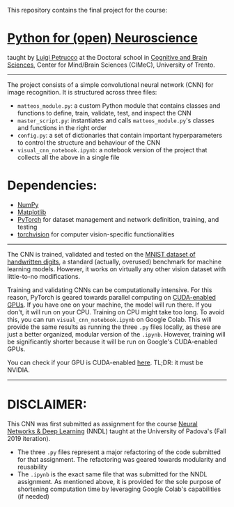 This repository contains the final project for the course:

# [Python for (open) Neuroscience](https://github.com/vigji/python-cimec)

taught by [Luigi Petrucco](https://github.com/vigji) at the Doctoral school in [Cognitive and Brain Sciences](https://www.unitn.it/drcimec/), Center for Mind/Brain Sciences (CIMeC), University of Trento. 

---

The project consists of a simple convolutional neural network (CNN) for image recognition. It is structured across three files:
- `matteos_module.py`: a custom Python module that contains classes and functions to define, train, validate, test, and inspect the CNN 
- `master_script.py`: instantiates and calls `matteos_module.py`'s classes and functions in the right order
- `config.py`: a set of dictionaries that contain important hyperparameters to control the structure and behaviour of the CNN
- `visual_cnn_notebook.ipynb`: a notebook version of the project that collects all the above in a single file

# **Dependencies:**

- [NumPy](https://github.com/numpy/numpy)
- [Matplotlib](https://github.com/matplotlib/matplotlib)
- [PyTorch](https://github.com/pytorch/pytorch) for dataset management and network definition, training, and testing 
- [torchvision](https://github.com/pytorch/vision) for computer vision-specific functionalities

---

The CNN is trained, validated and tested on the [MNIST dataset of handwritten digits](https://en.wikipedia.org/wiki/MNIST_database), a standard (actually, overused) benchmark for machine learning models. However, it works on virtually any other vision dataset with little-to-no modifications.

Training and validating CNNs can be computationally intensive. For this reason, PyTorch is geared towards parallel computing on [CUDA-enabled GPUs](https://en.wikipedia.org/wiki/CUDA). If you have one on your machine, the model will run there. If you don't, it will run on your CPU. 
Training on CPU might take too long. To avoid this, you can run `visual_cnn_notebook.ipynb` on Google Colab. This will provide the same results as running the three `.py` files locally, as these are just a better organized, modular version of the `.ipynb`. However, training will be significantly shorter because it will be run on Google's CUDA-enabled GPUs.

You can check if your GPU is CUDA-enabled [here](https://nvidia.custhelp.com/app/answers/detail/a_id/2137/~/which-gpus-support-cuda%3F). TL;DR: it must be NVIDIA.

---

# **DISCLAIMER**:

This CNN was first submitted as assignment for the course [Neural Networks & Deep Learning](https://didattica.unipd.it/off/2019/LM/IN/IN2371/005PD/INP9086459/N0) (NNDL) taught at the University of Padova's (Fall 2019 iteration). 
- The three `.py` files represent a major refactoring of the code submitted for that assignment. The refactoring was geared towards modularity and reusability
- The `.ipynb` is the exact same file that was submitted for the NNDL assignment. As mentioned above, it is provided for the sole purpose of shortening computation time by leveraging Google Colab's capabilities (if needed)
